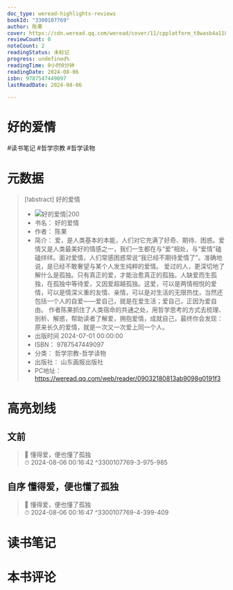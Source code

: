 ```yaml
---
doc_type: weread-highlights-reviews
bookId: "3300107769"
author: 陈果
cover: https://cdn.weread.qq.com/weread/cover/11/cpplatform_t8wasb4a1184z5z9pm2oeg/t7_cpplatform_t8wasb4a1184z5z9pm2oeg1721735943.jpg
reviewCount: 0
noteCount: 2
readingStatus: 未标记
progress: undefined%
readingTime: 0小时0分钟
readingDate: 2024-08-06
isbn: 9787547449097
lastReadDate: 2024-08-06

---
```


# 好的爱情


#读书笔记 #哲学宗教 #哲学读物

# 元数据
> [!abstract] 好的爱情
> - ![ 好的爱情|200](https://cdn.weread.qq.com/weread/cover/11/cpplatform_t8wasb4a1184z5z9pm2oeg/t7_cpplatform_t8wasb4a1184z5z9pm2oeg1721735943.jpg)
> - 书名： 好的爱情
> - 作者： 陈果
> - 简介： 爱，是人类基本的本能，人们对它充满了好奇、期待、困惑。爱情又是人类最美好的情感之一，我们一生都在与“爱”相处，与“爱情”磕磕绊绊。面对爱情，人们常感困惑常说“我已经不期待爱情了”。准确地说，是已经不敢奢望与某个人发生纯粹的爱情。
爱过的人，更深切地了解什么是孤独。只有真正的爱，才能治愈真正的孤独。人缺爱而生孤独，在孤独中等待爱，又因爱超越孤独。这爱，可以是两情相悦的爱情，可以是情深义重的友情、亲情，可以是对生活的无限热忱，当然还包括一个人的自爱——爱自己，就是在爱生活；爱自己，正因为爱自由。
作者陈果抓住了人类宿命的共通之处，用哲学思考的方式去梳理、剖析、解惑，帮助读者了解爱，拥抱爱情，成就自己，最终你会发现：原来长久的爱情，就是一次又一次爱上同一个人。
> - 出版时间 2024-07-01 00:00:00
> - ISBN： 9787547449097
> - 分类： 哲学宗教-哲学读物
> - 出版社： 山东画报出版社
> - PC地址：https://weread.qq.com/web/reader/09032180813ab9098g0191f3

# 高亮划线


## 文前

> 📌 懂得爱，便也懂了孤独  
> ⏱ 2024-08-06 00:16:42 ^3300107769-3-975-985

## 自序 懂得爱，便也懂了孤独

> 📌 懂得爱，便也懂了孤独  
> ⏱ 2024-08-06 00:16:47 ^3300107769-4-399-409



# 读书笔记




# 本书评论

